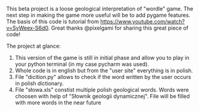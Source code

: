 This beta project is a loose geological interpretation of "wordle" game.
The next step in making the game more useful will be to add pygame features.
The basis of this code is tutorial from https://www.youtube.com/watch?v=SyWeex-S6d0. Great thanks @pixelgami for sharing this great piece of code!

The project at glance:
1. This version of the game is still in initial phase and allow you to play in your python terminal (in my case pycharm was used).
2. Whole code is in english but from the "user site" everything is in polish.
3. File "dicition.py" allows to check if the word written by the user occurs in polish dictionary.
4. File "słowa.xls" constist multiple polish geological words. Words were choosen with help of "Słownik geologii dynamicznej". File will be filled with more words in the near future
